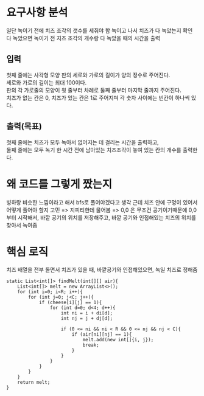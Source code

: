 # 요구사항 분석
일단 녹이기 전에 치즈 조각의 갯수를 세줘야 함
녹이고 나서 치즈가 다 녹았는지 확인
다 녹았으면 녹이기 전 지즈 조각의 개수랑 다 녹았을 때의 시간을 출력

## 입력
첫째 줄에는 사각형 모양 판의 세로와 가로의 길이가 양의 정수로 주어진다.\
세로와 가로의 길이는 최대 100이다.\
판의 각 가로줄의 모양이 윗 줄부터 차례로 둘째 줄부터 마지막 줄까지 주어진다.\
치즈가 없는 칸은 0, 치즈가 있는 칸은 1로 주어지며 각 숫자 사이에는 빈칸이 하나씩 있다.

## 출력(목표)
첫째 줄에는 치즈가 모두 녹아서 없어지는 데 걸리는 시간을 출력하고,\
둘째 줄에는 모두 녹기 한 시간 전에 남아있는 치즈조각이 놓여 있는 칸의 개수를 출력한다.

# 왜 코드를 그렇게 짰는지
빙하랑 비슷한 느낌이라고 해서 bfs로 풀어야겠다고 생각
근데 치즈 안에 구멍이 있어서 어떻게 풀어야 할지 고민 => 지피티한데 물어봄
=> 0,0 은 무조건 공기이기때문에 0,0 부터 시작해서, 바깥 공기의 위치를 저장해주고,
   바깥 공기와 인접해있는 치즈의 위치를 찾아서 녹여줌

# 핵심 로직
치즈 배열을 전부 돌면서 치즈가 있을 때, 바깥공기와 인접해있으면, 녹일 치즈로 정해줌
```declarative
static List<int[]> findMelt(int[][] air){
    List<int[]> melt = new ArrayList<>();
    for (int i=0; i<R; i++){
        for (int j=0; j<C; j++){
            if (cheese[i][j] == 1){
                for (int d=0; d<4; d++){
                    int ni = i + di[d];
                    int nj = j + dj[d];

                    if (0 <= ni && ni < R && 0 <= nj && nj < C){
                        if (air[ni][nj] == 1){
                            melt.add(new int[]{i, j});
                            break;
                        }
                    }
                }
            }
        }
    }
    return melt;
}
```
